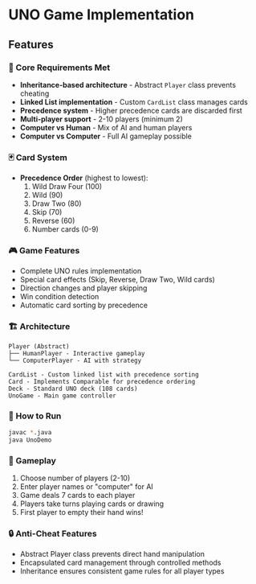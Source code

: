 # UNO Game Implementation

## Features

### 🎯 Core Requirements Met
- **Inheritance-based architecture** - Abstract `Player` class prevents cheating
- **Linked List implementation** - Custom `CardList` class manages cards
- **Precedence system** - Higher precedence cards are discarded first
- **Multi-player support** - 2-10 players (minimum 2)
- **Computer vs Human** - Mix of AI and human players
- **Computer vs Computer** - Full AI gameplay possible

### 🃏 Card System
- **Precedence Order** (highest to lowest):
  1. Wild Draw Four (100)
  2. Wild (90)
  3. Draw Two (80)
  4. Skip (70)
  5. Reverse (60)
  6. Number cards (0-9)

### 🎮 Game Features
- Complete UNO rules implementation
- Special card effects (Skip, Reverse, Draw Two, Wild cards)
- Direction changes and player skipping
- Win condition detection
- Automatic card sorting by precedence

### 🏗️ Architecture

```
Player (Abstract)
├── HumanPlayer - Interactive gameplay
└── ComputerPlayer - AI with strategy

CardList - Custom linked list with precedence sorting
Card - Implements Comparable for precedence ordering
Deck - Standard UNO deck (108 cards)
UnoGame - Main game controller
```

### 🚀 How to Run
```bash
javac *.java
java UnoDemo
```

### 🎲 Gameplay
1. Choose number of players (2-10)
2. Enter player names or "computer" for AI
3. Game deals 7 cards to each player
4. Players take turns playing cards or drawing
5. First player to empty their hand wins!

### 🔒 Anti-Cheat Features
- Abstract Player class prevents direct hand manipulation
- Encapsulated card management through controlled methods
- Inheritance ensures consistent game rules for all player types
